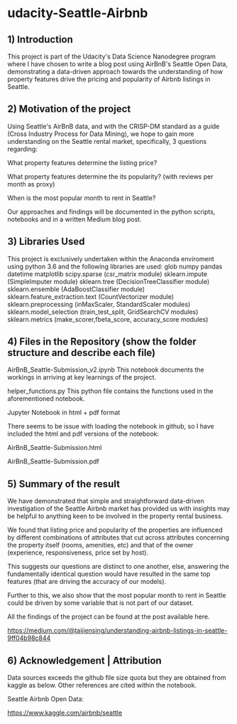 # udacity-Seattle-Airbnb

## 1) Introduction
This project is part of the Udacity's Data Science Nanodegree program where I have chosen to write a blog post using AirBnB's Seattle Open Data, demonstrating a data-driven approach towards the understanding of how property features drive the pricing and popularity of Airbnb listings in Seattle.

## 2) Motivation of the project
Using Seattle's AirBnB data, and with the CRISP-DM standard as a guide (Cross Industry Process for Data Mining), we hope to gain more understanding on the Seattle rental market, specifically, 3 questions regarding:

What property features determine the listing price?

What property features determine the its popularity? (with reviews per month as proxy)

When is the most popular month to rent in Seattle?

Our approaches and findings will be documented in the python scripts, notebooks and in a written Medium blog post.

## 3) Libraries Used
This project is exclusively undertaken within the Anaconda enviroment using python 3.6 and the following libraries are used:
glob
numpy 
pandas
datetime
matplotlib
scipy.sparse (csr_matrix module)
sklearn.impute (SimpleImputer module)
sklearn.tree (DecisionTreeClassifier module)
sklearn.ensemble (AdaBoostClassifier module)
sklearn.feature_extraction.text (CountVectorizer module)
sklearn.preprocessing (inMaxScaler, StandardScaler modules)
sklearn.model_selection (train_test_split, GridSearchCV modules)
sklearn.metrics (make_scorer,fbeta_score, accuracy_score modules)

## 4) Files in the Repository (show the folder structure and describe each file)
AirBnB_Seattle-Submission_v2.ipynb
This notebook documents the workings in arriving at key learnings of the project.

helper_functions.py
This python file contains the functions used in the aforementioned notebook.

Jupyter Notebook in html + pdf format

There seems to be issue with loading the notebook in github, so I have included the html and pdf versions of the notebook:

AirBnB_Seattle-Submission.html

AirBnB_Seattle-Submission.pdf

## 5) Summary of the result
We have demonstrated that simple and straightforward data-driven investigation of the Seattle Airbnb market has provided us with insights may be helpful to anything keen to be involved in the property rental business.

We found that listing price and popularity of the properties are influenced by different combinations of attributes that cut across attributes concerning the property itself (rooms, amenities, etc) and that of the owner (experience, responsiveness, price set by host). 

This suggests our questions are distinct to one another, else, answering the fundamentally identical question would have resulted in the same top features (that are driving the accuracy of our models).

Further to this, we also show that the most popular month to rent in Seattle could be driven by some variable that is not part of our dataset. 

All the findings of the project can be found at the post available here.

https://medium.com/@taijiensing/understanding-airbnb-listings-in-seattle-9ff04b98c844

## 6) Acknowledgement | Attribution
Data sources exceeds the github file size quota but they are obtained from kaggle as below. Other references are cited within the notebook.

Seattle Airbnb Open Data:

https://www.kaggle.com/airbnb/seattle
